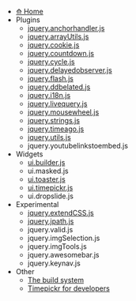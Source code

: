   * [⟰ Home](http://code.google.com/p/jquery-utils/)
  * Plugins
    * [jquery.anchorhandler.js](AnchorHandler.md)
    * [jquery.arrayUtils.js](JqueryArrayUtils.md)
    * [jquery.cookie.js](CooKie.md)
    * [jquery.countdown.js](CountDown.md)
    * [jquery.cycle.js](CyCle.md)
    * [jquery.delayedobserver.js](DelayedObserver.md)
    * [jquery.flash.js](jQueryFlash.md)
    * [jquery.ddbelated.js](ddBelated.md)
    * [jquery.i18n.js](I18N.md)
    * [jquery.livequery.js](LiveQuery.md)
    * [jquery.mousewheel.js](MouseWheel.md)
    * [jquery.strings.js](StringFormat.md)
    * [jquery.timeago.js](TimeAgo.md)
    * [jquery.utils.js](JqueryUtils.md)
    * jquery.youtubelinkstoembed.js
  * Widgets
    * [ui.builder.js](UiBuilder.md)
    * ui.masked.js
    * [ui.toaster.js](UiToaster.md)
    * [ui.timepickr.js](UiTimepickr.md)
    * ui.dropslide.js
  * Experimental
    * [jquery.extendCSS.js](ExtendCss.md)
    * [jquery.jpath.js](JpaTh.md)
    * jquery.valid.js
    * jquery.imgSelection.js
    * jquery.imgTools.js
    * jquery.awesomebar.js
    * jquery.keynav.js
  * Other
    * [The build system](BuildSystem.md)
    * [Timepickr for developers](UiTimepickrDev.md)